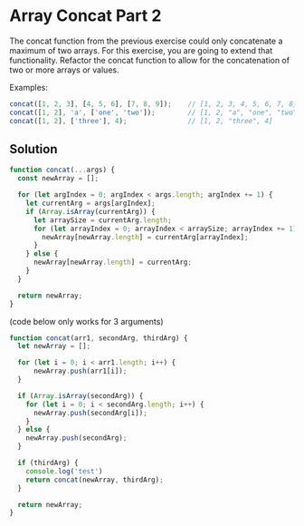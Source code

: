 # Array Concat Part 2
The concat function from the previous exercise could only concatenate a maximum of two arrays. For this exercise, you are going to extend that functionality. Refactor the concat function to allow for the concatenation of two or more arrays or values.

Examples:
```js
concat([1, 2, 3], [4, 5, 6], [7, 8, 9]);    // [1, 2, 3, 4, 5, 6, 7, 8, 9]
concat([1, 2], 'a', ['one', 'two']);        // [1, 2, "a", "one", "two"]
concat([1, 2], ['three'], 4);               // [1, 2, "three", 4]
```

## Solution
```js
function concat(...args) {
  const newArray = [];

  for (let argIndex = 0; argIndex < args.length; argIndex += 1) {
    let currentArg = args[argIndex];
    if (Array.isArray(currentArg)) {
      let arraySize = currentArg.length;
      for (let arrayIndex = 0; arrayIndex < arraySize; arrayIndex += 1) {
        newArray[newArray.length] = currentArg[arrayIndex];
      }
    } else {
      newArray[newArray.length] = currentArg;
    }
  }

  return newArray;
}
```


(code below only works for 3 arguments)
```js
function concat(arr1, secondArg, thirdArg) {
  let newArray = [];

  for (let i = 0; i < arr1.length; i++) {
      newArray.push(arr1[i]);
  }

  if (Array.isArray(secondArg)) {
    for (let i = 0; i < secondArg.length; i++) {
      newArray.push(secondArg[i]);
    }
  } else {
    newArray.push(secondArg);
  }

  if (thirdArg) {
    console.log('test')
    return concat(newArray, thirdArg);
  }

  return newArray;
}
```
